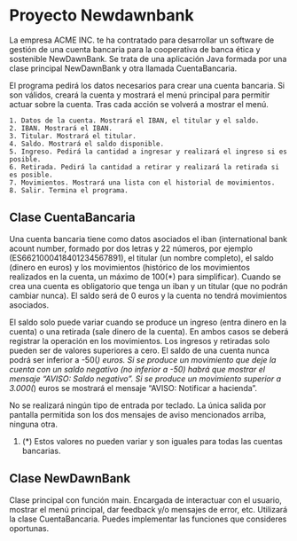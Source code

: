 # Proyecto Newdawnbank

La empresa ACME INC. te ha contratado para desarrollar un software de gestión de una cuenta bancaria para la cooperativa de banca ética y sostenible NewDawnBank. Se trata de una aplicación Java formada por una clase principal NewDawnBank y otra llamada CuentaBancaria.

El programa pedirá los datos necesarios para crear una cuenta bancaria. Si son válidos, creará la cuenta y mostrará el menú principal para permitir actuar sobre la cuenta. Tras cada acción se volverá a mostrar el menú.

    1. Datos de la cuenta. Mostrará el IBAN, el titular y el saldo.
    2. IBAN. Mostrará el IBAN.
    3. Titular. Mostrará el titular.
    4. Saldo. Mostrará el saldo disponible.
    5. Ingreso. Pedirá la cantidad a ingresar y realizará el ingreso si es posible.
    6. Retirada. Pedirá la cantidad a retirar y realizará la retirada si es posible.
    7. Movimientos. Mostrará una lista con el historial de movimientos.
    8. Salir. Termina el programa.

## Clase CuentaBancaria

Una cuenta bancaria tiene como datos asociados el iban (international bank acount number, formado por dos letras y 22 números, por ejemplo (ES6621000418401234567891), el titular (un nombre completo), el saldo (dinero en euros) y los movimientos (histórico de los movimientos realizados en la cuenta, un máximo de 100(*) para simplificar).
Cuando se crea una cuenta es obligatorio que tenga un iban y un titular (que no podrán cambiar nunca). El saldo será de 0 euros y la cuenta no tendrá movimientos asociados.

El saldo solo puede variar cuando se produce un ingreso (entra dinero en la cuenta) o una retirada (sale dinero de la cuenta). En ambos casos se deberá registrar la operación en los movimientos. Los ingresos y retiradas solo pueden ser de valores superiores a cero.
El saldo de una cuenta nunca podrá ser inferior a -50(*) euros. Si se produce un movimiento que deje la cuenta con un saldo negativo (no inferior a -50) habrá que mostrar el mensaje “AVISO: Saldo negativo”. Si se produce un movimiento superior a 3.000(*) euros se mostrará el mensaje “AVISO: Notificar a hacienda”.

No se realizará ningún tipo de entrada por teclado. La única salida por pantalla permitida son los dos mensajes de aviso mencionados arriba, ninguna otra.

1. (*) Estos valores no pueden variar y son iguales para todas las cuentas bancarias.

## Clase NewDawnBank

Clase principal con función main. Encargada de interactuar con el usuario, mostrar el menú principal, dar feedback y/o mensajes de error, etc. Utilizará la clase CuentaBancaria. Puedes implementar las funciones que consideres oportunas.
